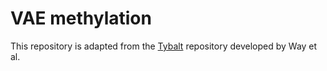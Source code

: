 # VAE methylation
This repository is adapted from the [Tybalt](https://github.com/greenelab/tybalt) repository developed by Way et al. 
